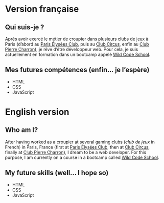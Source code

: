 
# Version française

## Qui suis-je ?

Après avoir exercé le métier de croupier dans plusieurs clubs de jeux à Paris (d’abord au [Paris Élysées Club](https://www.pariselyseesclub.com), puis au [Club Circus](https://www.circuscasino.fr/fr/etablissements/club-paris/jeux), enfin au [Club Pierre Charron](https://www.clubpierrecharron.com)), je rêve d’être développeur web. Pour cela, je suis actuellement en formation dans un bootcamp appelé [Wild Code School](https://www.wildcodeschool.com/fr-FR).

## Mes futures compétences (enfin… je l’espère)

- HTML
- CSS
- JavaScript

# English version

## Who am I?

After having worked as a croupier at several gaming clubs (*club de jeux* in French) in Paris, France (first at [Paris Élysées Club](https://www.pariselyseesclub.com/?lang=en), then at [Club Circus](https://www.circuscasino.fr/en/etablissements/club-paris/jeux), finally at [Club Pierre Charron](https://www.clubpierrecharron.com/en)), I dream to be a web developer. For this purpose, I am currently on a course in a bootcamp called [Wild Code School](https://www.wildcodeschool.com/en-GB).

## My future skills (well… I hope so)

- HTML
- CSS
- JavaScript
